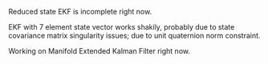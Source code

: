 Reduced state EKF is incomplete right now.

EKF with 7 element state vector works shakily, probably due to state covariance matrix singularity issues; due to unit quaternion norm constraint.

Working on Manifold Extended Kalman Filter right now.
